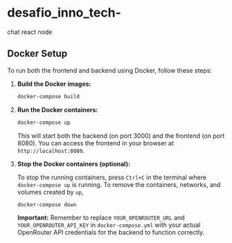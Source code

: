 # desafio_inno_tech-
chat react node

## Docker Setup

To run both the frontend and backend using Docker, follow these steps:

1.  **Build the Docker images:**

    ```bash
    docker-compose build
    ```

2.  **Run the Docker containers:**

    ```bash
    docker-compose up
    ```

    This will start both the backend (on port 3000) and the frontend (on port 8080). You can access the frontend in your browser at `http://localhost:8080`.

3.  **Stop the Docker containers (optional):**

    To stop the running containers, press `Ctrl+C` in the terminal where `docker-compose up` is running. To remove the containers, networks, and volumes created by `up`,

    ```bash
    docker-compose down
    ```

    **Important:** Remember to replace `YOUR_OPENROUTER_URL` and `YOUR_OPENROUTER_API_KEY` in `docker-compose.yml` with your actual OpenRouter API credentials for the backend to function correctly.
